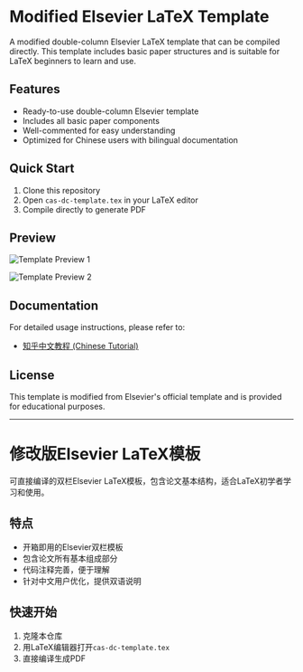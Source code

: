 # Modified Elsevier LaTeX Template

A modified double-column Elsevier LaTeX template that can be compiled directly. This template includes basic paper structures and is suitable for LaTeX beginners to learn and use.

## Features

- Ready-to-use double-column Elsevier template
- Includes all basic paper components
- Well-commented for easy understanding
- Optimized for Chinese users with bilingual documentation

## Quick Start

1. Clone this repository
2. Open `cas-dc-template.tex` in your LaTeX editor
3. Compile directly to generate PDF

## Preview

![Template Preview 1](https://user-images.githubusercontent.com/93502916/141708744-ebc6fa95-a4ff-4e5b-b773-5b1c55f5b40b.png)

![Template Preview 2](https://user-images.githubusercontent.com/93502916/141708077-a7fbf6c9-7685-4bd8-bf11-aff614b75913.png)

## Documentation

For detailed usage instructions, please refer to:
- [知乎中文教程 (Chinese Tutorial)](https://zhuanlan.zhihu.com/p/403432557)

## License

This template is modified from Elsevier's official template and is provided for educational purposes.

---

# 修改版Elsevier LaTeX模板

可直接编译的双栏Elsevier LaTeX模板，包含论文基本结构，适合LaTeX初学者学习和使用。

## 特点

- 开箱即用的Elsevier双栏模板
- 包含论文所有基本组成部分
- 代码注释完善，便于理解
- 针对中文用户优化，提供双语说明

## 快速开始

1. 克隆本仓库
2. 用LaTeX编辑器打开`cas-dc-template.tex`
3. 直接编译生成PDF
